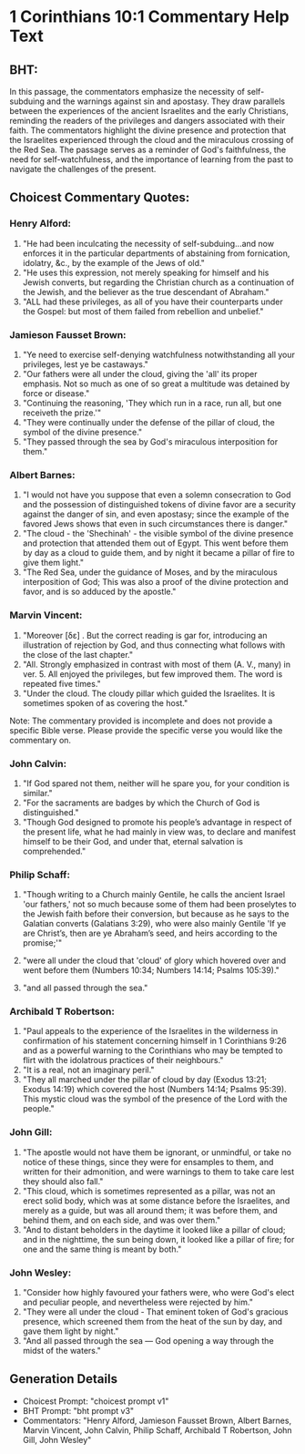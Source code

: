 # 1 Corinthians 10:1 Commentary Help Text

## BHT:
In this passage, the commentators emphasize the necessity of self-subduing and the warnings against sin and apostasy. They draw parallels between the experiences of the ancient Israelites and the early Christians, reminding the readers of the privileges and dangers associated with their faith. The commentators highlight the divine presence and protection that the Israelites experienced through the cloud and the miraculous crossing of the Red Sea. The passage serves as a reminder of God's faithfulness, the need for self-watchfulness, and the importance of learning from the past to navigate the challenges of the present.

## Choicest Commentary Quotes:
### Henry Alford:
1. "He had been inculcating the necessity of self-subduing...and now enforces it in the particular departments of abstaining from fornication, idolatry, &c., by the example of the Jews of old."
2. "He uses this expression, not merely speaking for himself and his Jewish converts, but regarding the Christian church as a continuation of the Jewish, and the believer as the true descendant of Abraham."
3. "ALL had these privileges, as all of you have their counterparts under the Gospel: but most of them failed from rebellion and unbelief."

### Jamieson Fausset Brown:
1. "Ye need to exercise self-denying watchfulness notwithstanding all your privileges, lest ye be castaways."
2. "Our fathers were all under the cloud, giving the 'all' its proper emphasis. Not so much as one of so great a multitude was detained by force or disease."
3. "Continuing the reasoning, 'They which run in a race, run all, but one receiveth the prize.'"
4. "They were continually under the defense of the pillar of cloud, the symbol of the divine presence."
5. "They passed through the sea by God's miraculous interposition for them."

### Albert Barnes:
1. "I would not have you suppose that even a solemn consecration to God and the possession of distinguished tokens of divine favor are a security against the danger of sin, and even apostasy; since the example of the favored Jews shows that even in such circumstances there is danger."
2. "The cloud - the 'Shechinah' - the visible symbol of the divine presence and protection that attended them out of Egypt. This went before them by day as a cloud to guide them, and by night it became a pillar of fire to give them light."
3. "The Red Sea, under the guidance of Moses, and by the miraculous interposition of God; This was also a proof of the divine protection and favor, and is so adduced by the apostle."

### Marvin Vincent:
1. "Moreover [δε] . But the correct reading is gar for, introducing an illustration of rejection by God, and thus connecting what follows with the close of the last chapter."
2. "All. Strongly emphasized in contrast with most of them (A. V., many) in ver. 5. All enjoyed the privileges, but few improved them. The word is repeated five times."
3. "Under the cloud. The cloudy pillar which guided the Israelites. It is sometimes spoken of as covering the host."

Note: The commentary provided is incomplete and does not provide a specific Bible verse. Please provide the specific verse you would like the commentary on.

### John Calvin:
1. "If God spared not them, neither will he spare you, for your condition is similar."
2. "For the sacraments are badges by which the Church of God is distinguished."
3. "Though God designed to promote his people’s advantage in respect of the present life, what he had mainly in view was, to declare and manifest himself to be their God, and under that, eternal salvation is comprehended."

### Philip Schaff:
1. "Though writing to a Church mainly Gentile, he calls the ancient Israel 'our fathers,' not so much because some of them had been proselytes to the Jewish faith before their conversion, but because as he says to the Galatian converts (Galatians 3:29), who were also mainly Gentile 'If ye are Christ’s, then are ye Abraham’s seed, and heirs according to the promise;'" 

2. "were all under the cloud that 'cloud' of glory which hovered over and went before them (Numbers 10:34; Numbers 14:14; Psalms 105:39)."

3. "and all passed through the sea."

### Archibald T Robertson:
1. "Paul appeals to the experience of the Israelites in the wilderness in confirmation of his statement concerning himself in 1 Corinthians 9:26 and as a powerful warning to the Corinthians who may be tempted to flirt with the idolatrous practices of their neighbours."
2. "It is a real, not an imaginary peril."
3. "They all marched under the pillar of cloud by day (Exodus 13:21; Exodus 14:19) which covered the host (Numbers 14:14; Psalms 95:39). This mystic cloud was the symbol of the presence of the Lord with the people."

### John Gill:
1. "The apostle would not have them be ignorant, or unmindful, or take no notice of these things, since they were for ensamples to them, and written for their admonition, and were warnings to them to take care lest they should also fall."
2. "This cloud, which is sometimes represented as a pillar, was not an erect solid body, which was at some distance before the Israelites, and merely as a guide, but was all around them; it was before them, and behind them, and on each side, and was over them."
3. "And to distant beholders in the daytime it looked like a pillar of cloud; and in the nighttime, the sun being down, it looked like a pillar of fire; for one and the same thing is meant by both."

### John Wesley:
1. "Consider how highly favoured your fathers were, who were God's elect and peculiar people, and nevertheless were rejected by him."
2. "They were all under the cloud - That eminent token of God's gracious presence, which screened them from the heat of the sun by day, and gave them light by night."
3. "And all passed through the sea — God opening a way through the midst of the waters."


## Generation Details
- Choicest Prompt: "choicest prompt v1"
- BHT Prompt: "bht prompt v3"
- Commentators: "Henry Alford, Jamieson Fausset Brown, Albert Barnes, Marvin Vincent, John Calvin, Philip Schaff, Archibald T Robertson, John Gill, John Wesley"
